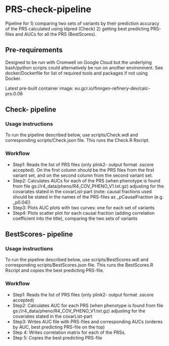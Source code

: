 # PRS-check-pipeline
Pipeline for 1) comparing two sets of variants by their prediction accuracy of the PRS calculated using ldpred (Check) 2) getting best predicting PRS-files and AUCs for all the PRS (BestScores).

## Pre-requirements
Designed to be run with Cromwell on Google Cloud but the underlying bash/python scripts could alternatively be run on another environment. See docker/Dockerfile for list of required tools and packages if not using Docker.

Latest pre-built container image: eu.gcr.io/finngen-refinery-dev/calc-prs:0.06

## Check- pipeline
### Usage instructions
To run the pipeline described below, use scripts/Check.wdl and corresponding scripts/Check.json file. This runs the Check.R Rscript.

### Workflow
- Step1: Reads the list of PRS files (only plink2- output format .sscore accepted). On the first column should be the PRS files from the first variant set, and on the second column from the second variant set.
- Step2: Calculates AUCs for each of the PRS (when phenotype is found from file gs://r4_data/pheno/R4_COV_PHENO_V1.txt.gz) adjusting for the covariates stated in the covarList-part (note: causal fractions used should be stated in the names of the PRS-files as _pCausalFraction (e.g. _p0.04))
- Step3: Plots AUC plots with two curves: one for each set of variants
- Step4: Plots scatter plot for each causal fraction (adding correlation coefficient into the title), comparing the two sets of variants 

## BestScores- pipeline
### Usage instructions
To run the pipeline described below, use scripts/BestScores.wdl and corresponding scripts/BestScores.json file. This runs the BestScores.R Rscript and copies the best predicting PRS-file.

### Workflow
- Step1: Reads the list of PRS files (only plink2- output format .sscore accepted)
- Step2: Calculates AUC for each PRS (when phenotype is found from file gs://r4_data/pheno/R4_COV_PHENO_V1.txt.gz) adjusting for the covariates stated in the covarList-part
- Step3: Writes AUC file with PRS-files and corresponding AUCs (orderes by AUC, best predicting PRS-file on the top)
- Step 4: Writes correlation matrix for each of the PRSs.
- Step 5: Copies the best predicting PRS-file
